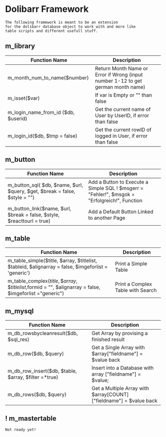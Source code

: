 # Dolibarr Framework
	The following framework is meant to be an extension
	for the dolibarr database object to work with and more like
	table scripts and different usefull stuff.

## m_library 
|Function Name|Description|
|--|--|
|m\_month\_num\_to\_name($number) | Return Month Name or Error if Wrong (input number 1-12 to get german month name) |
|m\_isset($var)|  If var is Empty or "" than false |
|m\_login\_name\_from\_id ($db, $userid)| Get the current name of User by UserID, if error than false|
|m\_login\_id($db, \$tmp = false)| Get the current rowID of logged in User, if error than false |

## m_button 
|Function Name|Description|
|--|--|
|m\_button\_sql( $db, $name, $url, $query, $get, $break = false, \$style = "")|Add a Button to Execute a Simple SQL !  \$msgerr = "Fehler!", \$msgok = "Erfolgreich!",  Function |
|m\_button\_link($name, $url, $break = false, $style, $reacttourl = true)| Add a Default Button Linked to another Page |

## m_table 
|Function Name|Description|
|--|--|
|m\_table\_simple($title, \$array, $titlelist, $tableid, $alignarray = false, \$imgeforlist = 'generic')| Print a Simple Table|
|m\_table\_complex($title, \$array, \$titlelist,$formid = "", \$alignarray = false, \$imgeforlist ="generic")| Print a Complex Table with Search  |

## m_mysql 
|Function Name|Description|
|--|--|
|m\_db\_rowsbycleanresult(\$db, \$sql\_res)|   Get Array by provising a finished result |
|m\_db\_row($db, $query) |  Get a Single Array with $array["fieldname"] = \$value back  |
|m\_db\_row\_insert($db, \$table, \$array, \$filter =*true)| Insert into a Database with array ["fieldname"] =  \$value; |
|m\_db\_rows($db, $query)|  Get a Multiple Array with $array[COUNT]["fieldname"] = $value back |

## ! m_mastertable
	Not ready yet!